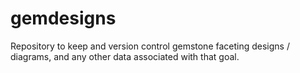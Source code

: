 # gemdesigns
Repository to keep and version control gemstone faceting designs / diagrams, and any other data associated with that goal.

